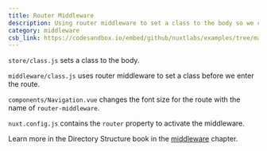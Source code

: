 ```yaml
---
title: Router Middleware
description: Using router middleware to set a class to the body so we can then style differently depending on the route
category: middleware
csb_link: https://codesandbox.io/embed/github/nuxtlabs/examples/tree/master/middleware/router-middleware?fontsize=14&hidenavigation=1&module=%2Fnuxt.config.js&theme=dark&view=editor
---
```


<example-intro></example-intro>

`store/class.js` sets a class to the body.

`middleware/class.js` uses router middleware to set a class before we enter the route.

`components/Navigation.vue` changes the font size for the route with the name of `router-middleware`.

`nuxt.config.js` contains the `router` property to activate the middleware.

<base-alert type="next">

Learn more in the Directory Structure book in the [middleware](/docs/2.x/directory-structure/middleware#router-middleware) chapter.

</base-alert>

<code-sandbox :src="csb_link"></code-sandbox>
